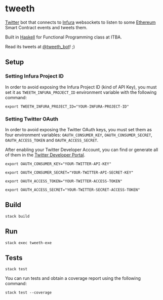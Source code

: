 # tweeth

[Twitter](https://twitter.com/) bot that connects to [Infura](https://infura.io/) websockets to listen to some [Ethereum](https://ethereum.org/) Smart Contract events and tweets them.

Built in [Haskell](https://www.haskell.org/) for Functional Programming class at ITBA.

Read its tweets at [@tweeth_bot](https://twitter.com/tweeth_bot)! ;)

## Setup

### Setting Infura Project ID
In order to avoid exposing the Infura Project ID (kind of API Key), you must set it as `TWEETH_INFURA_PROJECT_ID` environment variable with the following command:
 
```
export TWEETH_INFURA_PROJECT_ID="YOUR-INFURA-PROJECT-ID"
```

### Setting Twitter OAuth

In order to avoid exposing the Twitter OAuth keys, you must set them as four environment variables: `OAUTH_CONSUMER_KEY`, `OAUTH_CONSUMER_SECRET`, `OAUTH_ACCESS_TOKEN` and `OAUTH_ACCESS_SECRET`.

After enabling your Twitter Developer Account, you can find or generate all of them in the [Twitter Developer Portal](https://developer.twitter.com/en/portal/projects-and-apps).
```
export OAUTH_CONSUMER_KEY="YOUR-TWITTER-API-KEY"
```
```
export OAUTH_CONSUMER_SECRET="YOUR-TWITTER-API-SECRET-KEY"
```
```
export OAUTH_ACCESS_TOKEN="YOUR-TWITTER-ACCESS-TOKEN"
```
```
export OAUTH_ACCESS_SECRET="YOUR-TWITTER-SECRET-ACCESS-TOKEN"
```

## Build

```
stack build
```

## Run

```
stack exec tweeth-exe
```

## Tests

```
stack test
```

You can run tests and obtain a coverage report using the following command: 

```
stack test --coverage
```
